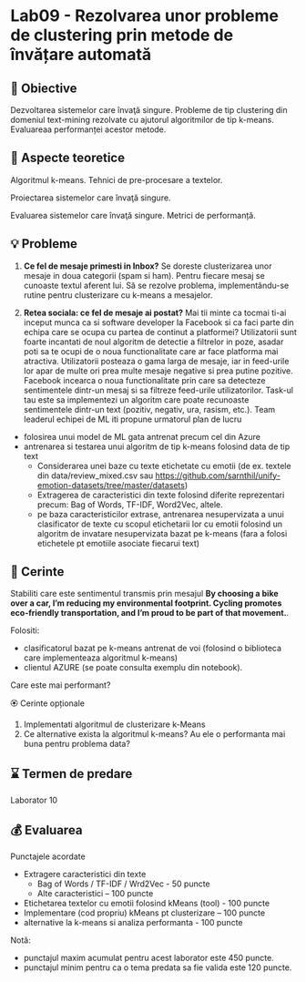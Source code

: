 # Lab09 - Rezolvarea unor probleme de clustering prin metode de învățare automată 


## :microscope: Obiective 

Dezvoltarea sistemelor care învaţă singure. Probleme de tip clustering din domeniul text-mining rezolvate cu ajutorul algoritmilor de tip k-means. Evaluareaa performanței acestor metode.


## :book:  Aspecte teoretice

Algoritmul k-means. Tehnici de pre-procesare a textelor.

Proiectarea sistemelor care învaţă singure.

Evaluarea sistemelor care învaţă singure. Metrici de performanță.

 



## :bulb: Probleme

1. **Ce fel de mesaje primesti in Inbox?**
Se doreste clusterizarea unor mesaje in doua categorii (spam si ham). Pentru fiecare mesaj se cunoaste textul aferent lui. Să se rezolve problema, implementându-se rutine pentru clusterizare cu k-means a mesajelor.

2. **Retea sociala: ce fel de mesaje ai postat?**
Mai tii minte ca tocmai ti-ai inceput munca ca si software developer la Facebook si ca faci parte din echipa care se ocupa cu partea de continut a platformei? 
Utilizatorii sunt foarte incantati de noul algoritm de detectie a filtrelor in poze, asadar poti sa te ocupi de o noua functionalitate care ar face platforma mai atractiva. Utilizatorii posteaza o gama larga de mesaje, iar in feed-urile lor apar de multe ori prea multe mesaje negative si prea putine pozitive. Facebook incearca o noua functionalitate prin care sa detecteze sentimentele dintr-un mesaj si sa filtreze feed-urile utilizatorilor. 
Task-ul tau este sa implementezi un algoritm care poate recunoaste sentimentele dintr-un text (pozitiv, negativ, ura, rasism, etc.). 
Team leaderul echipei de ML iti propune urmatorul plan de lucru 
- folosirea unui model de ML gata antrenat precum cel din Azure
- antrenarea si testarea unui algoritm de tip k-means folosind data de tip text
    - Considerarea unei baze cu texte etichetate cu emotii (de ex. textele din data/review_mixed.csv sau https://github.com/sarnthil/unify-emotion-datasets/tree/master/datasets)
    - Extragerea de caracteristici din texte folosind diferite reprezentari precum: Bag of Words, TF-IDF, Word2Vec, altele.
    - pe baza caracteristicilor extrase, antrenarea nesupervizata a unui clasificator de texte cu scopul etichetarii lor cu emotii folosind un algoritm de invatare nesupervizata bazat pe k-means (fara a folosi etichetele pt emotiile asociate fiecarui text)


## :memo:  Cerinte 

Stabiliti care este sentimentul transmis prin mesajul **By choosing a bike over a car, I’m reducing my environmental footprint. Cycling promotes eco-friendly transportation, and I’m proud to be part of that movement.**. 

Folositi: 
- clasificatorul bazat pe k-means antrenat de voi (folosind o biblioteca care implementeaza algoritmul k-means)
- clientul AZURE (se poate consulta exemplu din notebook).

Care este mai performant?


🏵️ Cerinte opționale

1. Implementati algoritmul de clusterizare k-Means
2. Ce alternative exista la algoritmul k-means? Au ele o performanta mai buna pentru problema data?


## :hourglass: Termen de predare 
Laborator 10

## :moneybag: Evaluarea

Punctajele acordate
- Extragere caracteristici din texte 
    - Bag of Words / TF-IDF / Wrd2Vec - 50 puncte
    - Alte caracteristici – 100 puncte
- Etichetarea textelor cu emotii folosind kMeans (tool) - 100 puncte
- Implementare (cod propriu) kMeans pt clusterizare – 100 puncte
- alternative la k-means si analiza performanta - 100 puncte


Notă: 
- punctajul maxim acumulat pentru acest laborator este 450 puncte.
- punctajul minim pentru ca o tema predata sa fie valida este 120 puncte.  




